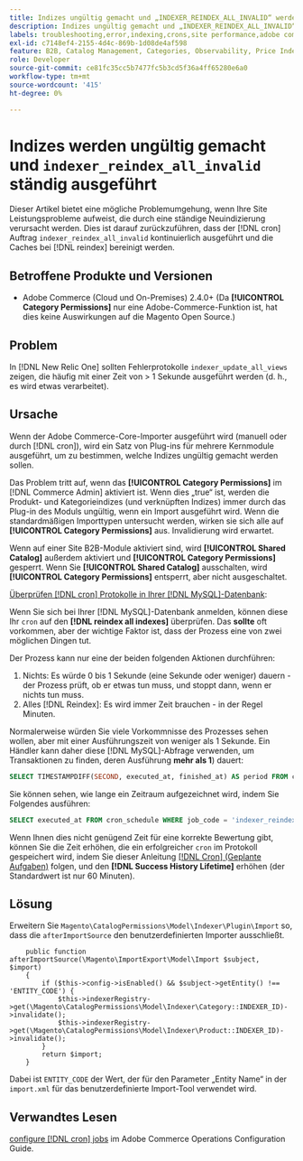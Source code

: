 ```yaml
---
title: Indizes ungültig gemacht und „INDEXER_REINDEX_ALL_INVALID“ werden ständig ausgeführt
description: Indizes ungültig gemacht und „INDEXER_REINDEX_ALL_INVALID“ werden ständig ausgeführt
labels: troubleshooting,error,indexing,crons,site performance,adobe commerce,magento,cron,indexer_reindex_all_invalid,SQL,MySQL,reindex
exl-id: c7148ef4-2155-4d4c-869b-1d08de4af598
feature: B2B, Catalog Management, Categories, Observability, Price Indexer
role: Developer
source-git-commit: ce81fc35cc5b7477fc5b3cd5f36a4ff65280e6a0
workflow-type: tm+mt
source-wordcount: '415'
ht-degree: 0%

---
```


# Indizes werden ungültig gemacht und `indexer_reindex_all_invalid` ständig ausgeführt

Dieser Artikel bietet eine mögliche Problemumgehung, wenn Ihre Site Leistungsprobleme aufweist, die durch eine ständige Neuindizierung verursacht werden. Dies ist darauf zurückzuführen, dass der [!DNL cron] Auftrag `indexer_reindex_all_invalid` kontinuierlich ausgeführt und die Caches bei [!DNL reindex] bereinigt werden.

## Betroffene Produkte und Versionen

* Adobe Commerce (Cloud und On-Premises) 2.4.0+ (Da **[!UICONTROL Category Permissions]** nur eine Adobe-Commerce-Funktion ist, hat dies keine Auswirkungen auf die Magento Open Source.)

## Problem

In [!DNL New Relic One] sollten Fehlerprotokolle `indexer_update_all_views` zeigen, die häufig mit einer Zeit von > 1 Sekunde ausgeführt werden (d. h., es wird etwas verarbeitet).

## Ursache

Wenn der Adobe Commerce-Core-Importer ausgeführt wird (manuell oder durch [!DNL cron]), wird ein Satz von Plug-ins für mehrere Kernmodule ausgeführt, um zu bestimmen, welche Indizes ungültig gemacht werden sollen.

Das Problem tritt auf, wenn das **[!UICONTROL Category Permissions]** im [!DNL Commerce Admin] aktiviert ist. Wenn dies „true“ ist, werden die Produkt- und Kategorieindizes (und verknüpften Indizes) immer durch das Plug-in des Moduls ungültig, wenn ein Import ausgeführt wird. Wenn die standardmäßigen Importtypen untersucht werden, wirken sie sich alle auf **[!UICONTROL Category Permissions]** aus. Invalidierung wird erwartet.

Wenn auf einer Site B2B-Module aktiviert sind, wird **[!UICONTROL Shared Catalog]** außerdem aktiviert und **[!UICONTROL Category Permissions]** gesperrt. Wenn Sie **[!UICONTROL Shared Catalog]** ausschalten, wird **[!UICONTROL Category Permissions]** entsperrt, aber nicht ausgeschaltet.

<u>Überprüfen [!DNL cron] Protokolle in Ihrer [!DNL MySQL]-Datenbank</u>:

Wenn Sie sich bei Ihrer [!DNL MySQL]-Datenbank anmelden, können diese Ihr `cron` auf den **[!DNL reindex all indexes]** überprüfen.
Das **sollte** oft vorkommen, aber der wichtige Faktor ist, dass der Prozess eine von zwei möglichen Dingen tut.

Der Prozess kann nur eine der beiden folgenden Aktionen durchführen:

1. Nichts: Es würde 0 bis 1 Sekunde (eine Sekunde oder weniger) dauern - der Prozess prüft, ob er etwas tun muss, und stoppt dann, wenn er nichts tun muss.
1. Alles [!DNL Reindex]: Es wird immer Zeit brauchen - in der Regel Minuten.

Normalerweise würden Sie viele Vorkommnisse des Prozesses sehen wollen, aber mit einer Ausführungszeit von weniger als 1 Sekunde.
Ein Händler kann daher diese [!DNL MySQL]-Abfrage verwenden, um Transaktionen zu finden, deren Ausführung **mehr als 1**) dauert:

```sql
SELECT TIMESTAMPDIFF(SECOND, executed_at, finished_at) AS period FROM cron_schedule WHERE job_code = 'indexer_reindex_all_invalid' HAVING period > 1
```

Sie können sehen, wie lange ein Zeitraum aufgezeichnet wird, indem Sie Folgendes ausführen:

```sql
SELECT executed_at FROM cron_schedule WHERE job_code = 'indexer_reindex_all_invalid' AND executed_at IS NOT NULL ORDER BY executed_at ASC LIMIT 1;
```

Wenn Ihnen dies nicht genügend Zeit für eine korrekte Bewertung gibt, können Sie die Zeit erhöhen, die ein erfolgreicher `cron` im Protokoll gespeichert wird, indem Sie dieser Anleitung [[!DNL Cron] (Geplante Aufgaben)](https://experienceleague.adobe.com/docs/commerce-admin/systems/tools/cron.html) folgen, und den **[!DNL Success History Lifetime]** erhöhen (der Standardwert ist nur 60 Minuten).


## Lösung

Erweitern Sie `Magento\CatalogPermissions\Model\Indexer\Plugin\Import` so, dass die `afterImportSource` den benutzerdefinierten Importer ausschließt.

```
    public function afterImportSource(\Magento\ImportExport\Model\Import $subject, $import)
    {
        if ($this->config->isEnabled() && $subject->getEntity() !== 'ENTITY_CODE') {
            $this->indexerRegistry->get(\Magento\CatalogPermissions\Model\Indexer\Category::INDEXER_ID)->invalidate();
            $this->indexerRegistry->get(\Magento\CatalogPermissions\Model\Indexer\Product::INDEXER_ID)->invalidate();
        }
        return $import;
    }
```

Dabei ist `ENTITY_CODE` der Wert, der für den Parameter „Entity Name“ in der `import.xml` für das benutzerdefinierte Import-Tool verwendet wird.

## Verwandtes Lesen

[configure [!DNL cron] jobs](https://experienceleague.adobe.com/docs/commerce-operations/configuration-guide/cli/configure-cron-jobs.html) im Adobe Commerce Operations Configuration Guide.

